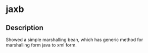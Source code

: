 # jaxb

## Description

Showed a simple marshalling bean, which has generic method for marshalling form java to xml form.